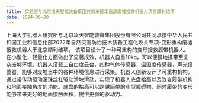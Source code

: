 ```yaml
---
title: 实验室与北京凌天智能装备集团共同承接工信部废墟搜救机器人项目顺利结项
date: 2024-06-20
---
```




<!--more-->

上海大学机器人研究所与北京凌天智能装备集团股份有限公司共同承接中华人民共和国工业和信息化部2022年自然灾害防治技术装备工程化攻关专项-变形重构废墟搜救机器人于北京顺利结项。
该项目设计了一种可重构的变形搜救履带机器人。在小型化，轻量化方面做出了显著成效，机器人自重10kg，可以便携地携带至复杂废墟环境。机器人搭载三自由度云台，四种气体传感器，温湿度传感器，声光报警器，能够对废墟当中的各种环境信息进行采集。机器人创新设计了可重构机构，通过带传动驱动滚珠丝杠驱动滑块滑动，实现了机器人底盘抬高以及改变履带机构和地面接触角度的功能。底盘的抬高可以跨越简单的小型障碍物，同时履带的变形能够带来更好的地面接触面积，提供更强的驱动力。
